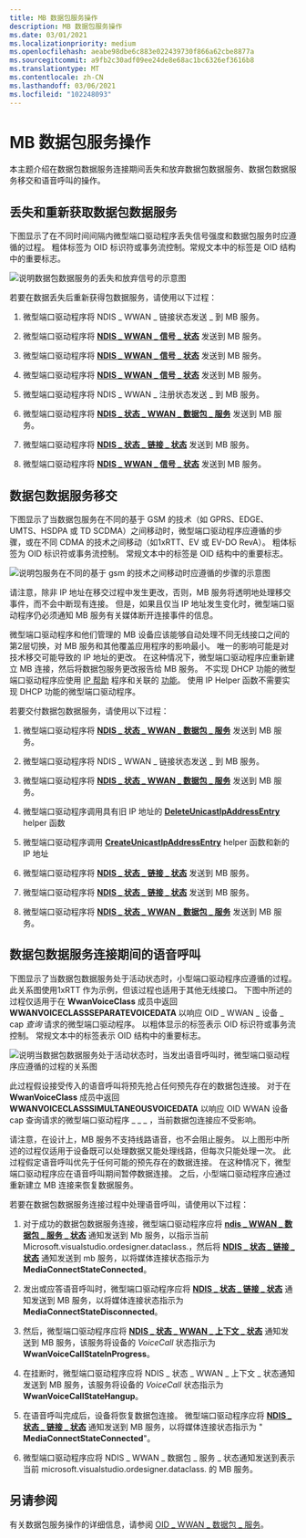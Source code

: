 ```yaml
---
title: MB 数据包服务操作
description: MB 数据包服务操作
ms.date: 03/01/2021
ms.localizationpriority: medium
ms.openlocfilehash: aeabe98dbe6c883e022439730f866a62cbe8877a
ms.sourcegitcommit: a9fb2c30adf09ee24de8e68ac1bc6326ef3616b8
ms.translationtype: MT
ms.contentlocale: zh-CN
ms.lasthandoff: 03/06/2021
ms.locfileid: "102248093"
---
```

# <a name="mb-packet-service-operations"></a>MB 数据包服务操作

本主题介绍在数据包数据服务连接期间丢失和放弃数据包数据服务、数据包数据服务移交和语音呼叫的操作。

## <a name="losing-and-regaining-packet-data-service"></a>丢失和重新获取数据包数据服务

下图显示了在不同时间间隔内微型端口驱动程序丢失信号强度和数据包服务时应遵循的过程。 粗体标签为 OID 标识符或事务流控制。常规文本中的标签是 OID 结构中的重要标志。

![说明数据包数据服务的丢失和放弃信号的示意图](images/wwanregainingpacketdataservice.png)

若要在数据丢失后重新获得包数据服务，请使用以下过程：

1.  微型端口驱动程序将 NDIS \_ WWAN \_ 链接状态发送 \_ 到 MB 服务。

2.  微型端口驱动程序将 [**NDIS \_ WWAN \_ 信号 \_ 状态**](/windows-hardware/drivers/ddi/ndiswwan/ns-ndiswwan-_ndis_wwan_signal_state) 发送到 MB 服务。

3.  微型端口驱动程序将 [**NDIS \_ WWAN \_ 信号 \_ 状态**](/windows-hardware/drivers/ddi/ndiswwan/ns-ndiswwan-_ndis_wwan_signal_state) 发送到 MB 服务。

4.  微型端口驱动程序将 [**NDIS \_ WWAN \_ 信号 \_ 状态**](/windows-hardware/drivers/ddi/ndiswwan/ns-ndiswwan-_ndis_wwan_signal_state) 发送到 MB 服务。

5.  微型端口驱动程序将 NDIS \_ WWAN \_ 注册状态发送 \_ 到 MB 服务。

6.  微型端口驱动程序将 [**NDIS \_ 状态 \_ WWAN \_ 数据包 \_ 服务**](ndis-status-wwan-packet-service.md) 发送到 MB 服务。

7.  微型端口驱动程序将 [**NDIS \_ 状态 \_ 链接 \_ 状态**](ndis-status-link-state.md) 发送到 MB 服务。

8.  微型端口驱动程序将 [**NDIS \_ WWAN \_ 信号 \_ 状态**](/windows-hardware/drivers/ddi/ndiswwan/ns-ndiswwan-_ndis_wwan_signal_state) 发送到 MB 服务。

## <a name="packet-data-service-handoffs"></a>数据包数据服务移交

下图显示了当数据包服务在不同的基于 GSM 的技术（如 GPRS、EDGE、UMTS、HSDPA 或 TD SCDMA）之间移动时，微型端口驱动程序应遵循的步骤，或在不同 CDMA 的技术之间移动（如1xRTT、EV 或 EV-DO RevA）。 粗体标签为 OID 标识符或事务流控制。 常规文本中的标签是 OID 结构中的重要标志。

![说明包服务在不同的基于 gsm 的技术之间移动时应遵循的步骤的示意图](images/wwanpacketdataservicehandoff.png)

请注意，除非 IP 地址在移交过程中发生更改，否则，MB 服务将透明地处理移交事件，而不会中断现有连接。 但是，如果且仅当 IP 地址发生变化时，微型端口驱动程序仍必须通知 MB 服务有关媒体断开连接事件的信息。

微型端口驱动程序和他们管理的 MB 设备应该能够自动处理不同无线接口之间的第2层切换，对 MB 服务和其他覆盖应用程序的影响最小。 唯一的影响可能是对技术移交可能导致的 IP 地址的更改。 在这种情况下，微型端口驱动程序应重新建立 MB 连接，然后将数据包服务更改报告给 MB 服务。 不实现 DHCP 功能的微型端口驱动程序应使用 [IP 帮助](ip-helper.md) 程序和关联的 [功能](./ip-helper.md)。 使用 IP Helper 函数不需要实现 DHCP 功能的微型端口驱动程序。

若要交付数据包数据服务，请使用以下过程：

1.  微型端口驱动程序将 [**NDIS \_ 状态 \_ WWAN \_ 数据包 \_ 服务**](ndis-status-wwan-packet-service.md) 发送到 MB 服务。

2.  微型端口驱动程序将 NDIS \_ WWAN \_ 链接状态发送 \_ 到 MB 服务。

3.  微型端口驱动程序将 [**NDIS \_ 状态 \_ WWAN \_ 数据包 \_ 服务**](ndis-status-wwan-packet-service.md) 发送到 MB 服务。

4.  微型端口驱动程序调用具有旧 IP 地址的 [**DeleteUnicastIpAddressEntry**](/previous-versions/windows/hardware/drivers/ff546370(v=vs.85)) helper 函数

5.  微型端口驱动程序调用 [**CreateUnicastIpAddressEntry**](/previous-versions/windows/hardware/drivers/ff546227(v=vs.85)) helper 函数和新的 IP 地址

6.  微型端口驱动程序将 [**NDIS \_ 状态 \_ 链接 \_ 状态**](./ndis-status-link-state.md) 发送到 MB 服务。

7.  微型端口驱动程序将 [**NDIS \_ 状态 \_ 链接 \_ 状态**](./ndis-status-link-state.md) 发送到 MB 服务。

8.  微型端口驱动程序将 [**NDIS \_ 状态 \_ WWAN \_ 数据包 \_ 服务**](./ndis-status-wwan-packet-service.md) 发送到 MB 服务。

## <a name="voice-calls-during-packet-data-service-connections"></a>数据包数据服务连接期间的语音呼叫

下图显示了当数据包数据服务处于活动状态时，小型端口驱动程序应遵循的过程。 此关系图使用1xRTT 作为示例，但该过程也适用于其他无线接口。 下图中所述的过程仅适用于在 **WwanVoiceClass** 成员中返回 **WWANVOICECLASSSEPARATEVOICEDATA** 以响应 OID \_ WWAN \_ 设备 \_ cap *查询* 请求的微型端口驱动程序。 以粗体显示的标签表示 OID 标识符或事务流控制。 常规文本中的标签表示 OID 结构中的重要标志。

![说明当数据包数据服务处于活动状态时，当发出语音呼叫时，微型端口驱动程序应遵循的过程的关系图](images/wwanvoicecalls.png)

此过程假设接受传入的语音呼叫将预先抢占任何预先存在的数据包连接。 对于在 **WwanVoiceClass** 成员中返回 **WWANVOICECLASSSIMULTANEOUSVOICEDATA** 以响应 OID WWAN 设备 cap 查询请求的微型端口驱动程序 \_ \_ \_ ，当前数据包连接应不受影响。 

请注意，在设计上，MB 服务不支持线路语音，也不会阻止服务。 以上图形中所述的过程仅适用于设备既可以处理数据又能处理线路，但每次只能处理一次。 此过程假定语音呼叫优先于任何可能的预先存在的数据连接。 在这种情况下，微型端口驱动程序应在语音呼叫期间暂停数据连接。 之后，小型端口驱动程序应通过重新建立 MB 连接来恢复数据服务。

若要在数据包数据服务连接过程中处理语音呼叫，请使用以下过程：

1.  对于成功的数据包数据服务连接，微型端口驱动程序应将 [**ndis \_ WWAN \_ 数据包 \_ 服务 \_ 状态**](/windows-hardware/drivers/ddi/ndiswwan/ns-ndiswwan-_ndis_wwan_packet_service_state) 通知发送到 Mb 服务，以指示当前 Microsoft.visualstudio.ordesigner.dataclass.，然后将 [**NDIS \_ 状态 \_ 链接 \_ 状态**](./ndis-status-link-state.md) 通知发送到 mb 服务，以将媒体连接状态指示为 **MediaConnectStateConnected**。

2.  发出或应答语音呼叫时，微型端口驱动程序应将 [**NDIS \_ 状态 \_ 链接 \_ 状态**](./ndis-status-link-state.md) 通知发送到 MB 服务，以将媒体连接状态指示为 **MediaConnectStateDisconnected**。

3.  然后，微型端口驱动程序应将 [**NDIS \_ 状态 \_ WWAN \_ 上下文 \_ 状态**](./ndis-status-wwan-context-state.md) 通知发送到 MB 服务，该服务将设备的 *VoiceCall* 状态指示为 **WwanVoiceCallStateInProgress**。

4.  在挂断时，微型端口驱动程序应将 NDIS \_ 状态 \_ WWAN \_ 上下文 \_ 状态通知发送到 MB 服务，该服务将设备的 *VoiceCall* 状态指示为 **WwanVoiceCallStateHangup**。

5.  在语音呼叫完成后，设备将恢复数据包连接。 微型端口驱动程序应将 [**NDIS \_ 状态 \_ 链接 \_ 状态**](./ndis-status-link-state.md) 通知发送到 MB 服务，以将媒体连接状态指示为 " **MediaConnectStateConnected**"。

6.  微型端口驱动程序应将 NDIS \_ WWAN \_ 数据包 \_ 服务 \_ 状态通知发送到表示当前 microsoft.visualstudio.ordesigner.dataclass. 的 MB 服务。

## <a name="see-also"></a>另请参阅

有关数据包服务操作的详细信息，请参阅 [OID \_ WWAN \_ 数据包 \_ 服务](oid-wwan-packet-service.md)。

 

